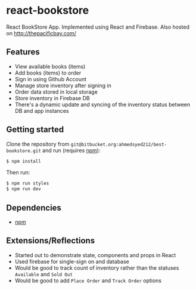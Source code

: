 # react-bookstore

React BookStore App. Implemented using React and Firebase. Also hosted on http://thepacificbay.com/

## Features

- View available books (items)
- Add books (items) to order
- Sign in using Github Account
- Manage store inventory after signing in
- Order data stored in local storage
- Store inventory in Firebase DB
- There's a dynamic update and syncing of the inventory status between DB and app instances

## Getting started

Clone the repository from `git@bitbucket.org:ahmedsyed212/best-bookstore.git` and run (requires [npm](https://www.npmjs.com/get-npm)):

```bash
$ npm install
```

Then run:

```bash
$ npm run styles
$ npm run dev
```

## Dependencies

- [npm](https://www.npmjs.com/get-npm)

## Extensions/Reflections

- Started out to demonstrate state, components and props in React
- Used firebase for single-sign on and database
- Would be good to track count of inventory rather than the statuses `Available` and `Sold Out`
- Would be good to add `Place Order` and `Track Order` options

  
   

